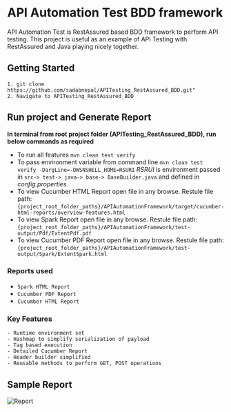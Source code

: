# API Automation Test BDD framework
API Automation Test is RestAssured based BDD framework to perform API testing. This project is useful as an example of API Testing with RestAssured and Java playing nicely together.

## Getting Started
```
1. git clone https://github.com/sadabnepal/APITesting_RestAssured_BDD.git"
2. Navigate to APITesting_RestAssured_BDD
```

## Run project and Generate Report
**In terminal from root project folder (APITesting_RestAssured_BDD), run below commands as required**
- To run all features `mvn clean test verify`
- To pass environment variable from command line `mvn clean test verify -DargLine=-DWSNSHELL_HOME=RSURI`
  *RSRUI* is environment passed in `src-> test-> java-> base-> BaseBuilder.java` and defined in *config.properties*
- To view Cucumber HTML Report open file in any browse. Restule file path: `{project_root_folder_paths}/APIAutomationFramework/target/cucumber-html-reports/overview-features.html`
- To view Spark Report open file in any browse. Restule file path: `{project_root_folder_paths}/APIAutomationFramework/test-output/Pdf/ExtentPdf.pdf`
- To view Cucumber PDF Report open file in any browse. Restule file path: `{project_root_folder_paths}/APIAutomationFramework/test-output/Spark/ExtentSpark.html`

### Reports used
- `Spark HTML Report`
- `Cucumber PDF Report`
- `Cucumber HTML Report`

### Key Features
	- Runtime environment set
	- Hashmap to simplify serialization of payload
	- Tag based execution
	- Detailed Cucumber Report
	- Header builder simplified
	- Reusable methods to perform GET, POST operations

## Sample Report
![Report](https://user-images.githubusercontent.com/65847528/102914715-b95be780-44a6-11eb-8022-79b9149c5fad.gif)
